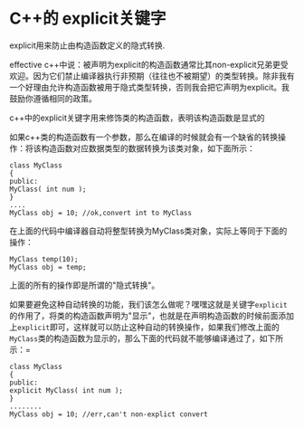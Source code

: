 
# C++的 explicit关键字
explicit用来防止由构造函数定义的隐式转换.

effective c++中说：被声明为explicit的构造函数通常比其non-explicit兄弟更受欢迎。因为它们禁止编译器执行非预期（往往也不被期望）的类型转换。除非我有一个好理由允许构造函数被用于隐式类型转换，否则我会把它声明为explicit。我鼓励你遵循相同的政策。

c++中的explicit关键字用来修饰类的构造函数，表明该构造函数是显式的

如果c++类的构造函数有一个参数，那么在编译的时候就会有一个缺省的转换操作：将该构造函数对应数据类型的数据转换为该类对象，如下面所示：

```
class MyClass
{
public:
MyClass( int num );
}
....
MyClass obj = 10; //ok,convert int to MyClass
```
在上面的代码中编译器自动将整型转换为MyClass类对象，实际上等同于下面的操作：
```
MyClass temp(10);
MyClass obj = temp;
```
上面的所有的操作即是所谓的"隐式转换"。

如果要避免这种自动转换的功能，我们该怎么做呢？嘿嘿这就是关键字`explicit`的作用了，将类的构造函数声明为"显示"，也就是在声明构造函数的时候前面添加上`explicit`即可，这样就可以防止这种自动的转换操作，如果我们修改上面的`MyClass`类的构造函数为显示的，那么下面的代码就不能够编译通过了，如下所示：=
```
class MyClass
{
public:
explicit MyClass( int num );
}
........
MyClass obj = 10; //err,can't non-explict convert
```
